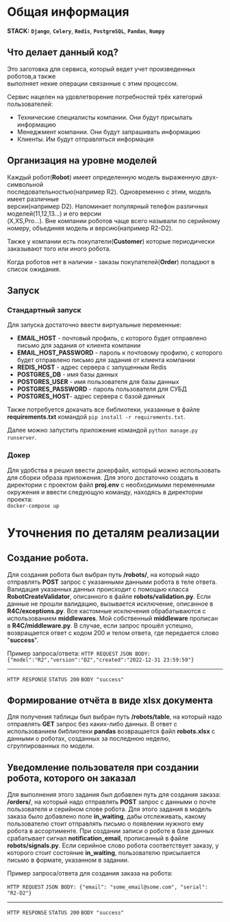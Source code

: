 # Общая информация  

**STACK:** **`Django`**, **`Celery`**, **`Redis`**, **`PostgreSQL`**, **`Pandas`**, **`Numpy`**

## Что делает данный код?  
Это заготовка для сервиса, который ведет учет произведенных роботов,а также   
выполняет некие операции связанные с этим процессом.  
  
Сервис нацелен на удовлетворение потребностей трёх категорий пользователей:  
- Технические специалисты компании. Они будут присылать информацию  
- Менеджмент компании. Они будут запрашивать информацию  
- Клиенты. Им будут отправляться информация  

## Организация на уровне моделей
Каждый робот(**Robot**) имеет определенную модель выраженную двух-символьной   
последовательностью(например R2). Одновременно с этим, модель имеет различные   
версии(например D2). Напоминает популярный телефон различных моделей(11,12,13...) и его версии  
(X,XS,Pro...). Вне компании роботов чаще всего называли по серийному номеру, объединяя модель и версию(например R2-D2).  
  
Также у компании есть покупатели(**Customer**) которые периодически заказывают того или иного робота.   
  
Когда роботов нет в наличии - заказы покупателей(**Order**) попадают в список ожидания.  

## Запуск  
### Стандартный запуск
Для запуска достаточно ввести виртуальные переменные:   
- **EMAIL_HOST** - почтовый профиль, с которого будет отправлено письмо для задания от клиента компании   
- **EMAIL_HOST_PASSWORD** - пароль к почтовому профилю, с которого будет отправлено письмо для задания от клиента компании  
- **REDIS_HOST** - адрес сервера с запущенным Redis  
- **POSTGRES_DB** - имя базы данных  
- **POSTGRES_USER** - имя пользователя для базы данных  
- **POSTGRES_PASSWORD** - пароль пользователя для СУБД  
- **POSTGRES_HOST**- адрес сервера с базой данных  
  
Также потребуется докачать все библиотеки, указанные в файле **requirements.txt** командой `pip install -r requirements.txt`.  
  
Далее можно запустить приложение командой `python manage.py runserver`.  
### Докер  
Для удобства я решил ввести докерфайл, который можно использовать для сборки образа приложения. Для этого достаточно создать в директории с проектом файл **proj.env** с необходимыми переменными окружения и ввести следующую команду, находясь в директории проекта:  
`docker-compose up`  
  
# Уточнения по деталям реализации
  
## Создание робота.  
Для создания робота был выбран путь **/robots/**, на который надо отправлять **POST** запрос с указанными данными робота в теле ответа. Валидация указанных данных происходит с помощью класса **RobotCreateValidator**, описанного в файле **robots/validation.py**. Если данные не прошли валидацию, вызывается исключение, описанное в **R4C/exceptions.py**. Все кастомные исключения обрабатываются с использованием **middlewares**. Мой собственный **middleware** прописан в **R4C/middleware.py**. В случае, если запрос прошёл успешно, возвращается ответ с кодом 200 и телом ответа, где передается слово "**success**".

Пример запроса/ответа:
`HTTP REQUEST`
`JSON BODY: {"model":"R2","version":"D2","created":"2022-12-31 23:59:59"}`
___
`HTTP RESPONSE`
`STATUS 200`
`BODY "success"`
  
## Формирование отчёта в виде xlsx документа  
Для получения таблицы был выбран путь **/robots/table**, на который надо отправлять **GET** запрос без каких-либо данных. В ответ с использованием библиотеки **pandas** возвращается файл **robots.xlsx** с данными о роботах, созданных за последнюю неделю, сгруппированных по модели.  
  
## Уведомление пользователя при создании робота, которого он заказал  
Для выполнения этого задания был добавлен путь для создания заказа: **/orders/**, на который надо отправлять **POST** запрос с данными о почте пользователя и серийном слове робота. Для этого задания в модель заказа было добавлено поле **in_waiting**, дабы отслеживать, какому пользователю стоит отправлять письмо о появлении нужного ему робота в ассортименте. При создании записи о роботе в базе данных срабатывает сигнал **notification_email**, прописанный в файле **robots/signals.py**. Если серийное слово робота соответствует заказу, у которого стоит состояние **in_waiting**, пользователю присылается письмо в формате, указанном в задании. 

Пример запроса/ответа для создания заказа на робота:

`HTTP REQUEST`
`JSON BODY: {"email": "some_email@some.com", "serial": "R2-D2"}`
___
`HTTP RESPONSE`
`STATUS 200`
`BODY "success"`
  